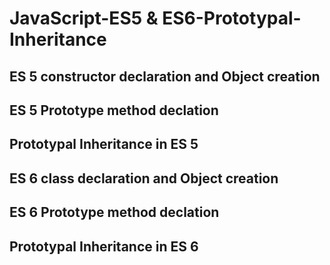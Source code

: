 # JavaScript-ES5 & ES6-Prototypal-Inheritance
## ES 5 constructor declaration and Object creation
## ES 5 Prototype method declation
## Prototypal Inheritance in ES 5
## ES 6 class declaration and Object creation
## ES 6 Prototype method declation
## Prototypal Inheritance in ES 6

